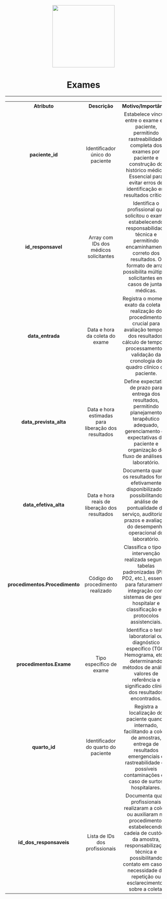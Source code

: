   <div align="center">
      <img src="https://img.icons8.com/color/48/000000/microscope.png" width="200"/>

  # Exames
  </div>

---

<div align="center">
<table align="center" style="text-align: center;">
  <tr>
    <th align="center">Atributo</th>
    <th align="center">Descrição</th>
    <th align="center">Motivo/Importância</th>
  </tr>
  <tr>
    <td align="center"><strong>paciente_id</strong></td>
    <td align="center">Identificador único do paciente</td>
    <td align="center">Estabelece vínculo entre o exame e o paciente, permitindo rastreabilidade completa dos exames por paciente e construção do histórico médico. Essencial para evitar erros de identificação em resultados críticos.</td>
  </tr>
  <tr>
    <td align="center"><strong>id_responsavel</strong></td>
    <td align="center">Array com IDs dos médicos solicitantes</td>
    <td align="center">Identifica o profissional que solicitou o exame, estabelecendo responsabilidade técnica e permitindo encaminhamento correto dos resultados. O formato de array possibilita múltiplos solicitantes em casos de juntas médicas.</td>
  </tr>
  <tr>
    <td align="center"><strong>data_entrada</strong></td>
    <td align="center">Data e hora da coleta do exame</td>
    <td align="center">Registra o momento exato da coleta ou realização do procedimento, crucial para avaliação temporal dos resultados, cálculo de tempo de processamento e validação da cronologia do quadro clínico do paciente.</td>
  </tr>
  <tr>
    <td align="center"><strong>data_prevista_alta</strong></td>
    <td align="center">Data e hora estimadas para liberação dos resultados</td>
    <td align="center">Define expectativa de prazo para entrega dos resultados, permitindo planejamento terapêutico adequado, gerenciamento de expectativas do paciente e organização do fluxo de análises no laboratório.</td>
  </tr>
  <tr>
    <td align="center"><strong>data_efetiva_alta</strong></td>
    <td align="center">Data e hora reais de liberação dos resultados</td>
    <td align="center">Documenta quando os resultados foram efetivamente disponibilizados, possibilitando análise de pontualidade do serviço, auditoria de prazos e avaliação do desempenho operacional do laboratório.</td>
  </tr>
  <tr>
    <td align="center"><strong>procedimentos.Procedimento</strong></td>
    <td align="center">Código do procedimento realizado</td>
    <td align="center">Classifica o tipo de intervenção realizada segundo tabelas padronizadas (PD1, PD2, etc.), essencial para faturamento, integração com sistemas de gestão hospitalar e classificação em protocolos assistenciais.</td>
  </tr>
  <tr>
    <td align="center"><strong>procedimentos.Exame</strong></td>
    <td align="center">Tipo específico de exame</td>
    <td align="center">Identifica o teste laboratorial ou diagnóstico específico (TGO, Hemograma, etc.), determinando métodos de análise, valores de referência e significado clínico dos resultados encontrados.</td>
  </tr>
  <tr>
    <td align="center"><strong>quarto_id</strong></td>
    <td align="center">Identificador do quarto do paciente</td>
    <td align="center">Registra a localização do paciente quando internado, facilitando a coleta de amostras, entrega de resultados emergenciais e rastreabilidade de possíveis contaminações em caso de surtos hospitalares.</td>
  </tr>
  <tr>
  <!-- Consertar -->
    <td align="center"><strong>id_dos_responsaveis</strong></td>
    <td align="center">Lista de IDs dos profissionais</td>
    <td align="center">Documenta quais profissionais realizaram a coleta ou auxiliaram no procedimento, estabelecendo cadeia de custódia da amostra, responsabilização técnica e possibilitando contato em caso de necessidade de repetição ou esclarecimentos sobre a coleta.</td>
  </tr>
</table>
</div>